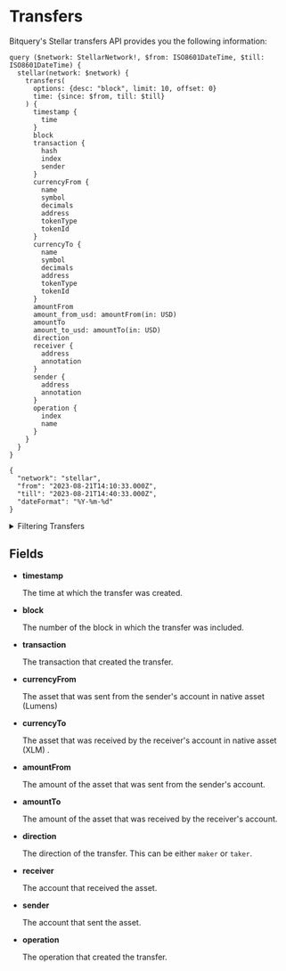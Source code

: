 # Transfers

Bitquery's Stellar transfers API provides you the following information:

```
query ($network: StellarNetwork!, $from: ISO8601DateTime, $till: ISO8601DateTime) {
  stellar(network: $network) {
    transfers(
      options: {desc: "block", limit: 10, offset: 0}
      time: {since: $from, till: $till}
    ) {
      timestamp {
        time
      }
      block
      transaction {
        hash
        index
        sender
      }
      currencyFrom {
        name
        symbol
        decimals
        address
        tokenType
        tokenId
      }
      currencyTo {
        name
        symbol
        decimals
        address
        tokenType
        tokenId
      }
      amountFrom
      amount_from_usd: amountFrom(in: USD)
      amountTo
      amount_to_usd: amountTo(in: USD)
      direction
      receiver {
        address
        annotation
      }
      sender {
        address
        annotation
      }
      operation {
        index
        name
      }
    }
  }
}

{
  "network": "stellar",
  "from": "2023-08-21T14:10:33.000Z",
  "till": "2023-08-21T14:40:33.000Z",
  "dateFormat": "%Y-%m-%d"
}

```

<details><summary>Filtering Transfers</summary>

- **options**

  This object specifies the options for the query. The following fields are supported:

  - **desc** or **asc** - The order in which the results should be returned.

  - **limit** - The maximum number of results to return.
  - **offset** - The offset from the first result to return.

- **time**

  This object specifies the date range for the query.

- **transactionSender**

  The account that sent the transaction that created the transfer.

- **transactionIndex**

  The index of the transaction that created the transfer in the ledger.

- **transactionHash**

  The hash of the transaction that created the transfer.

- **sender**

  The account that sent the asset.

- **receiver**

  The account that received the asset.

- **opIndex**

  The index of the operation that created the transfer in the transaction.

- **operation**

  The operation that created the transfer for e.g. `manage_buy_offer` or `payment`

- **direction**

  The direction of the transfer.

- **date**

  The date of the transfer. This can be used to filter for transfers that were created on a specific date.

- **currencyToName**

  The name of the asset that was received by the receiver's account.

- **currencyFromName**

  The name of the asset that was sent from the sender's account.

- **block**

  The number of the block in which the transfer was included.

- **any**

  A catch-all field (OR logic) that can be used to filter for transfers that match any of the other fields.

- **amountTo**

  The amount of the asset that was received by the receiver's account.

- **amountFrom**

  The amount of the asset that was sent from the sender's account.

</details>

## Fields

- **timestamp**

  The time at which the transfer was created.

- **block**

  The number of the block in which the transfer was included.

- **transaction**

  The transaction that created the transfer.

- **currencyFrom**

  The asset that was sent from the sender's account in native asset (Lumens)

- **currencyTo**

  The asset that was received by the receiver's account in native asset (XLM) .

- **amountFrom**

  The amount of the asset that was sent from the sender's account.

- **amountTo**

  The amount of the asset that was received by the receiver's account.

- **direction**

  The direction of the transfer. This can be either `maker` or `taker`.

- **receiver**

  The account that received the asset.

- **sender**

  The account that sent the asset.

- **operation**

  The operation that created the transfer.
